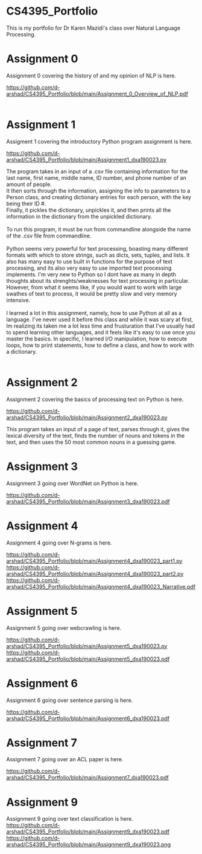 # CS4395_Portfolio
This is my portfolio for Dr Karen Mazidi's class over Natural Language Processing.

# Assignment 0
Assignment 0 covering the history of and my opinion of NLP is here.<br>

https://github.com/d-arshad/CS4395_Portfolio/blob/main/Assignment_0_Overview_of_NLP.pdf<br><br>

# Assignment 1
Assigment 1 covering the introductory Python program assignment is here.<br>

https://github.com/d-arshad/CS4395_Portfolio/blob/main/Assignment1_dxa190023.py<br>

The program takes in an input of a .csv file containing information for the last name, first name, middle name, ID number, and phone number of an amount of people. <br>
It then sorts through the information, assigning the info to parameters to a Person class, and creating dictionary entries for each person, with the key being their ID #.<br>
Finally, it pickles the dictionary, unpickles it, and then prints all the information in the dictionary from the unpickled dictionary.<br>
<br>
To run this program, it must be run from commandline alongside the name of the .csv file from commandline.<br>
<br>
Python seems very powerful for text processing, boasting many different formats with which to store strings, such as dicts, sets, tuples, and lists. It also has many easy to use built in functions for the purpose of text processing, and its also very easy to use imported text processing implements. I'm very new to Python so I dont have as many in depth thoughts about its strenghts/weaknesses for text processing in particular. However, from what it seems like, if you would want to work with large swathes of text to process, it would be pretty slow and very memory intensive.<br>
<br>
I learned a lot in this assignment, namely, how to use Python at all as a language. I've never used it before this class and while it was scary at first, Im realizing its taken me a lot less time and frusturation that I've usually had to spend learning other languages, and it feels like it's easy to use once you master the basics. In specific, I learned I/O manipulation, how to execute loops, how to print statements, how to define a class, and how to work with a dictionary.<br>
<br>

# Assignment 2
Assignment 2 covering the basics of processing text on Python is here.<br>

https://github.com/d-arshad/CS4395_Portfolio/blob/main/Assignment2_dxa190023.py<br>

This program takes an input of a page of text, parses through it, gives the lexical diversity of the text, finds the number of nouns and tokens in the text, and then uses the 50 most common nouns in a guessing game. 

# Assignment 3
Assignment 3 going over WordNet on Python is here.<br>

https://github.com/d-arshad/CS4395_Portfolio/blob/main/Assignment3_dxa190023.pdf

# Assignment 4
Assignment 4 going over N-grams is here.<br>

https://github.com/d-arshad/CS4395_Portfolio/blob/main/Assignment4_dxa190023_part1.py<br>
https://github.com/d-arshad/CS4395_Portfolio/blob/main/Assignment4_dxa190023_part2.py<br>
https://github.com/d-arshad/CS4395_Portfolio/blob/main/Assignment4_dxa190023_Narrative.pdf

# Assignment 5
Assignment 5 going over webcrawling is here.<br>

https://github.com/d-arshad/CS4395_Portfolio/blob/main/Assignment5_dxa190023.py<br>
https://github.com/d-arshad/CS4395_Portfolio/blob/main/Assignment5_dxa190023.pdf

# Assignment 6
Assignment 6 going over sentence parsing is here.<br>

https://github.com/d-arshad/CS4395_Portfolio/blob/main/Assignment6_dxa190023.pdf

# Assignment 7
Assignment 7 going over an ACL paper is here.<br>

https://github.com/d-arshad/CS4395_Portfolio/blob/main/Assignment7_dxa190023.pdf

# Assignment 9
Assignment 9 going over text classification is here.<br>
https://github.com/d-arshad/CS4395_Portfolio/blob/main/Assignment9_dxa190023.pdf<br>
https://github.com/d-arshad/CS4395_Portfolio/blob/main/Assignment9_dxa190023.png
